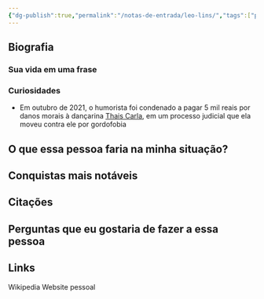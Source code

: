 ```yaml
---
{"dg-publish":true,"permalink":"/notas-de-entrada/leo-lins/","tags":["pessoa👤"],"noteIcon":"","updated":"2024-03-26T23:38:30.925-03:00"}
---
```



## Biografia

### Sua vida em uma frase


### Curiosidades
- Em outubro de 2021, o humorista foi condenado a pagar 5 mil reais por danos morais à dançarina [Thais Carla](https://www.wikiwand.com/pt/Thais_Carla "Thais Carla"), em um processo judicial que ela moveu contra ele por gordofobia

## O que essa pessoa faria na minha situação?


## Conquistas mais notáveis


## Citações


## Perguntas que eu gostaria de fazer a essa pessoa


## Links
Wikipedia
Website pessoal